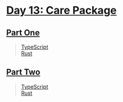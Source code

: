 # [Day 13: Care Package](https://adventofcode.com/2019/day/13)

## [Part One](https://adventofcode.com/2019/day/13#part1)

> [TypeScript](/solutions/typescript/2019/13/src/p1.ts)\
> [Rust](/solutions/rust/2019/13/src/lib.rs)

## [Part Two](https://adventofcode.com/2019/day/13#part2)

> [TypeScript](/solutions/typescript/2019/13/src/p2.ts)\
> [Rust](/solutions/rust/2019/13/src/lib.rs)
